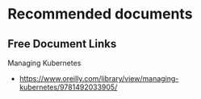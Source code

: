 # Recommended documents

## Free Document Links

Managing Kubernetes

+ https://www.oreilly.com/library/view/managing-kubernetes/9781492033905/
